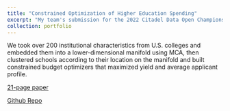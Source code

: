 ```yaml
---
title: "Constrained Optimization of Higher Education Spending"
excerpt: "My team's submission for the 2022 Citadel Data Open Championship, for which we got third place. "
collection: portfolio
---
```


We took over 200 institutional characteristics from U.S. colleges and embedded them into a lower-dimensional manifold using MCA, then clustered
schools according to their location on the manifold and built constrained budget optimizers that maximized yield and average applicant profile.

[21-page paper](https://drive.google.com/file/d/1F5GHhEnjBZDL3YC7Fg01Nw93h_cuJSG5/view?usp=sharing)

[Github Repo](https://github.com/Wichaelian/citadel-data-open-champs22)
